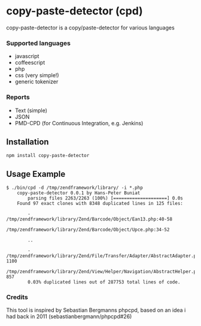 # copy-paste-detector (cpd)
copy-paste-detector is a copy/paste-detector for various languages

### Supported languages
- javascript
- coffeescript
- php
- css (very simple!)
- generic tokenizer

### Reports
- Text (simple)
- JSON
- PMD-CPD (for Continuous Integration, e.g. Jenkins)

## Installation
    npm install copy-paste-detector

## Usage Example
    $ ./bin/cpd -d /tmp/zendframework/library/ -i *.php
        copy-paste-detector 0.0.1 by Hans-Peter Buniat
            parsing files 2263/2263 (100%) [====================] 0.0s
        Found 97 exact clones with 8348 duplicated lines in 125 files:

            -   /tmp/zendframework/library/Zend/Barcode/Object/Ean13.php:40-58
                /tmp/zendframework/library/Zend/Barcode/Object/Upce.php:34-52

            ..

            -   /tmp/zendframework/library/Zend/File/Transfer/Adapter/AbstractAdapter.php:1013-1100
                /tmp/zendframework/library/Zend/View/Helper/Navigation/AbstractHelper.php:770-857
            0.03% duplicated lines out of 287753 total lines of code.

### Credits
This tool is inspired by Sebastian Bergmanns phpcpd, based on an idea i had back in 2011 (sebastianbergmann/phpcpd#26)
